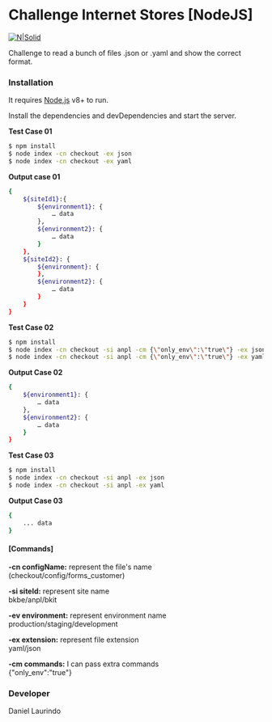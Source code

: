 # Challenge Internet Stores [NodeJS]

[![N|Solid](https://travis-ci.org/laurindo/internetstore-challenge.svg?branch=master)](https://travis-ci.org/laurindo/internetstore-challenge.svg?branch=master)

Challenge to read a bunch of files .json or .yaml and show the correct format.

### Installation

It requires [Node.js](https://nodejs.org/) v8+ to run.

Install the dependencies and devDependencies and start the server.

**Test Case 01**
```sh
$ npm install
$ node index -cn checkout -ex json
$ node index -cn checkout -ex yaml
```

**Output case 01**
```sh  
{  
    ${siteId1}:{  
        ${environment1}: {
            … data
        },
        ${environment2}: {
            … data
        }
    },
    ${siteId2}: {
        ${environment}: {
        },
        ${environment2}: {
            … data
        }
    }
}
```

**Test Case 02**
```sh
$ npm install
$ node index -cn checkout -si anpl -cm {\"only_env\":\"true\"} -ex json
$ node index -cn checkout -si anpl -cm {\"only_env\":\"true\"} -ex yaml
```

**Output Case 02**
```sh
{  
    ${environment1}: {
        … data
    },
    ${environment2}: {
        … data
    }
}
```

**Test Case 03**
```sh
$ npm install
$ node index -cn checkout -si anpl -ex json
$ node index -cn checkout -si anpl -ex yaml
```

**Output Case 03**
```sh
{  
    ... data
}
```

#### [Commands]
**-cn configName:**     represent the file's name
(checkout/config/forms_customer)

**-si siteId:**         represent site name             
bkbe/anpl/bkit

**-ev environment:**    represent environment name      
production/staging/development

**-ex extension:**      represent file extension        
yaml/json

**-cm commands:**       I can pass extra commands       
{\"only_env\":\"true\"}

### Developer

Daniel Laurindo
